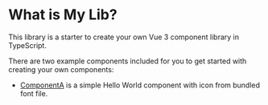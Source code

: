 # What is My Lib?

This library is a starter to create your own Vue 3 component library in TypeScript.

There are two example components included for you to get started with creating your own components:

- [ComponentA](/components/component-a) is a simple Hello World component with icon from bundled font file.